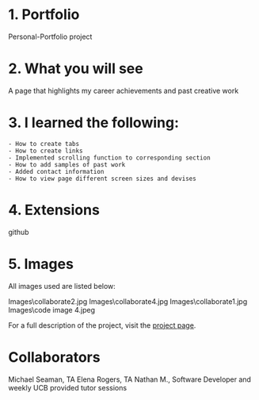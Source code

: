 # 1. Portfolio
Personal-Portfolio project

# 2. What you will see
A page that highlights my career achievements and past creative work

# 3. I learned the following:
    - How to create tabs
    - How to create links
    - Implemented scrolling function to corresponding section
    - How to add samples of past work 
    - Added contact information 
    - How to view page different screen sizes and devises

# 4. Extensions
github

# 5. Images
All images used are listed below:

Images\collaborate2.jpg
Images\collaborate4.jpg
Images\collaborate1.jpg
Images\code image 4.jpeg


For a full description of the project, visit the
[project page](https://github.cgitom/ahermez/Portfolio/tree/0bade8dd2865399ffae1a5b0348708b7162adc71).


# Collaborators
Michael Seaman, TA 
Elena Rogers, TA
Nathan M., Software Developer 
and weekly UCB provided tutor sessions